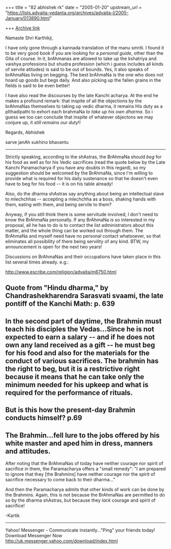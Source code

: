 +++
title = "82 abhishek rk"
date = "2005-01-20"
upstream_url = "https://lists.advaita-vedanta.org/archives/advaita-l/2005-January/013890.html"

+++
[Archive link](https://lists.advaita-vedanta.org/archives/advaita-l/2005-January/013890.html)

Namaste Shri Karthikji,

I have only gone through a kannada translation of the
manu smriti. I found it to be very good book if you
are looking for a *personal guide*, other than the
Gita of course. In it, brAhmanas are allowed to take
up the kshatriya and vaishya professions but shudra
profession (which i guess includes all kinds of
servile atitudes) is said to be out of bounds. Yes, it
also speaks of brAhmaNas living on begging. The best
brAhmaNa is the one who does not hoard up goods but
begs daily. And also picking up the fallen grains in
the fields is said to be even better!

I have also read the discourses by the late Kanchi
acharya. At the end he makes a profound remark: that
inspite of all the objections by the brAhmaNas
themselves to taking up vedic dharma, it remains His
duty as a pIthadipathi to exhort each brahmaNa *to
take up his own dharma*. So i guess we too can
conclude that inspite of whatever objectons we may
conjure up, it *still remains our duty*!!

Regards,
Abhishek

sarve janAh sukhino bhavantu

-------------------------------------------------------
Strictly speaking, according to the shAstras, the
BrAhmaNa should *beg*
for his food as well as for his Vedic sacrifices (read
the quote below
by the Late Kanchi Paramacharya if you have any doubts
in this regard),
so my suggestion should be welcomed by the BrAhmaNa,
since I'm willing
to provide what is required for his daily sustenance
so that he doesn't
even have to beg for his food -- it is on his table
already!

Also, do the dharma shAstras say anything about being
an intellectual
slave to mlechchhas -- accepting a mlechchha as a
boss, shaking hands
with them, eating with them, and being servile to
them?

Anyway, if you still think there is some servitude
involved, I don't
need to know the BrAhmaNa personally. If any BrAhmaNa
is so interested
in my proposal, all he has to do is to contact the
list administrators
about this matter, and the whole thing can be worked
out through them.
The BrAhmaNa and myself need have no personal contact
whatsoever, so
that eliminates all possibility of there being
servility of any kind.
BTW, my announcement is open for the next two years!

Discussions on BrAhmaNas and their occupations have
taken place in this
list several times already. e.g.:

http://www.escribe.com/religion/advaita/m6750.html


Quote from "Hindu dharma," by Chandrashekharendra
Sarasvati svaami, the
late pontiff of the Kanchi Math:
p. 639
--------
In the second part of daytime, the Brahmin must teach
his disciples the
Vedas...Since he is not expected to earn a salary --
and if he does not
own any land received as a gift -- he must beg for his
food and also
for
the materials for the conduct of various sacrifices.
The brahmin has
the
right to beg, but it is a restrictive right because it
means that he
can
take only the minimum needed for his upkeep and what
is required for
the
performance of rituals.
--------

But is this how the present-day Brahmin conducts
himself?
p.69
--------
The Brahmin...fell lure to the jobs offered by his
white master and
aped him in dress, manners and attitudes.
--------

After noting that the BrAhmaNas of today have neither
courage nor
spirit of sacrifice in them, the Paramacharya offers a
"small remedy": 
"I am prepared to ignore that they [the Brahmins] have
neither courage
nor the spirit of sacrifice necessary to come back to
their dharma..."

And then the Paramacharya admits that other kinds of
work can be done
by the Brahmins. Again, this is not because the
BrAhmaNas are permitted
to do so by the dharma shAstras, but because they
*lack* courage and
spirit of sacrifice!

-Kartik





________________________________________________________________________
Yahoo! Messenger - Communicate instantly..."Ping" 
your friends today! Download Messenger Now 
http://uk.messenger.yahoo.com/download/index.html

